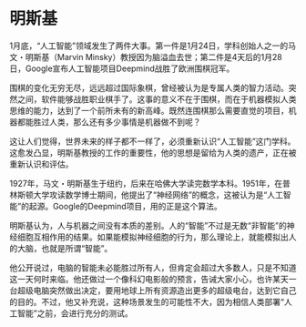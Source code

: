 # 明斯基

1月底，“人工智能”领域发生了两件大事。第一件是1月24日，学科创始人之一的马文・明斯基（Marvin Minsky）教授因为脑溢血去世；第二件是4天后的1月28日，Google宣布人工智能项目Deepmind战胜了欧洲围棋冠军。

围棋的变化无穷无尽，远远超过国际象棋，曾经被认为是专属人类的智力活动。突然之间，软件能够战胜职业棋手了。这事的意义不在于围棋，而在于机器模拟人类思维的能力，达到了一个前所未有的新高峰。既然连围棋那么需要直觉的项目，机器都能胜过人类，那么还有多少事情是机器做不到呢？

这让人们觉得，世界未来的样子都不一样了，必须重新认识“人工智能”这门学科。这愈发凸显，明斯基教授的工作的重要性，他的思想是留给为人类的遗产，正在被重新认识和评估。

1927年，马文・明斯基生于纽约，后来在哈佛大学读完数学本科。1951年，在普林斯顿大学攻读数学博士期间，他提出了“神经网络”的概念，这被认为是“人工智能”的起源。Google的Deepmind项目，用的正是这个算法。

明斯基认为，人与机器之间没有本质的差别。人的“智能”不过是无数“非智能”的神经细胞互相作用的结果。如果能模拟神经细胞的行为，那么理论上，就能模拟出人的大脑，也就是所谓“智能”。

他公开说过，电脑的智能未必能胜过所有人，但肯定会超过大多数人，只是不知道这一天何时来临。他还做过一个像科幻电影般的预言，告诫大家小心，也许某天一台超级电脑突然做出决定，要用地球上所有资源造出更多的超级电台，达到它自己的目的。不过，他又补充说，这种场景发生的可能性不大，因为相信人类部署“人工智能”之前，会进行充分的测试。

